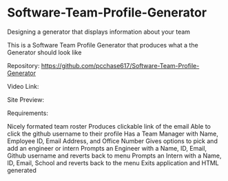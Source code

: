 # Software-Team-Profile-Generator
Designing a generator that displays information about your team

This is a Software Team Profile Generator that produces what a the Generator should look like

Repository: https://github.com/pcchase617/Software-Team-Profile-Generator

Video Link: 

Site Preview:


Requirements:

Nicely formated team roster
Produces clickable link of the email
Able to click the github username to their profile
Has a Team Manager with Name, Employee ID, Email Address, and Office Number
Gives options to pick and add an engineer or intern
Prompts an Engineer with a Name, ID, Email, Github username and reverts back to menu
Prompts an Intern with a Name, ID, Email, School and reverts back to the menu
Exits application and HTML generated
